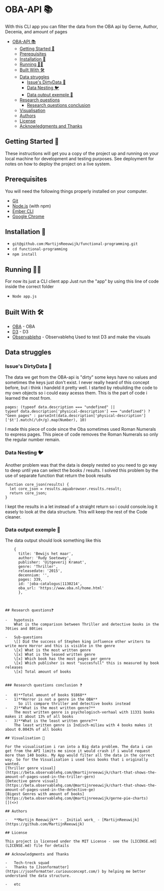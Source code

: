 # OBA-API 📚

With this CLI app you can filter the data from the OBA api by Gerne, Author, Decenia, and amount of pages

-   [OBA-API 📚](#oba-api---)
    -   [Getting Started 🏁](#getting-started---)
    -   [Prerequisites](#prerequisites)
    -   [Installation 💾](#installation---)
    -   [Running 🏃‍♂️](#running------)
    -   [Built With 🛠️](#built-with----)
    -   [Data struggles](#data-struggles)
        -   [Issue's DirtyData 🛁](#issue-s-dirtydata---)
        -   [Data Nesting 🐦](#data-nesting---)
        -   [Data output exemple 📝](#data-output-exemple---)
    -   [Research questions](#research-questions)
        -   [Research questions conclusion](#research-questions-conclusion)
    -   [Visualisation](#visualisation)
    -   [Authors](#authors)
    -   [License](#license)
    -   [Acknowledgments and Thanks](#acknowledgments-and-thanks)

## Getting Started 🏁

These instructions will get you a copy of the project up and running on your local machine for development and testing purposes. See deployment for notes on how to deploy the project on a live system.

## Prerequisites

You will need the following things properly installed on your computer.

-   [Git](https://git-scm.com/)
-   [Node.js](https://nodejs.org/) (with npm)
-   [Ember CLI](https://ember-cli.com/)
-   [Google Chrome](https://google.com/chrome/)

## Installation 💾

-   `git@github.com:MartijnReeuwijk/functional-programming.git`
-   `cd functional-programming`
-   `npm install`

## Running 🏃‍♂️

For now its just a CLI client app
Just run the "app" by using this line of code inside the correct folder

-   `Node app.js`

## Built With 🛠️

-   [OBA](https://www.oba.nl/) - OBA
-   [D3](https://d3js.org/) - D3
-   [Observablehq](https://beta.observablehq.com) - Observablehq Used to test D3 and make the visuals

## Data struggles

### Issue's DirtyData 🛁

The data we get from the OBA-api is "dirty" some keys have no values and sometimes the keys just don't exist.
I never really heard of this concept before, but i think i handeld it pretty well.
I started by rebuilding the code to my own objects so i could easy acesss them.
This is the part of code i learned the most from.

    pages: (typeof data.description === "undefined" ||
    typeof data.description['physical-description'] === "undefined") ?
    "Geen pages" : parseInt(data.description['physical-description']['$t'].match(/\d+/g).map(Number), 10)

I made this piece of code since the Oba sometimes used Roman Numerals to express pages. This piece of code removes the Roman Numerals so only the regular number remain.

### Data Nesting 🐦

Another problem was that the data is deeply nested so you need to go way to deep until yea can select the books / results.
I solved this problem by the use of separate function that return the book results

    function core_json(results) {
      let core_json = results.aquabrowser.results.result;
      return core_json;
    }

I kept the results in a let instead of a straight return so i could console.log it easely to look at the data structure.
This will keep the rest of the Code cleaner.

### Data output exemple 📝

The data output should look something like this

        {
          title: 'Bewijs het maar',
          author: 'Rudy Soetewey',
          publisher: 'Uitgeverij Kramat',
          genre: 'Thriller',
          releasedate: '2015',
          decennium: '',
          pages: 339,
          id: '|oba-catalogus|1130214',
          oba_url: 'https://www.oba.nl/home.html'
          },



    ## Research questions❓

    -   hypotosis
        What is the comparison between Thriller and detective books in the 70ties and 80ties

    -   Sub-questions
        \[] Did the success of Stephen king influence other writers to write more Horror and this is visible in the genre
        \[x] What is the most written genre
        \[x] What is the leased written genre
        \[x] Which book has the most pages per genre
        \[x] Which publisher is most "succesfull" this is measured by book releases
        \[x] Total amount of books


    ### Research questions conclusion ❓

    -   0)**Total amount of books 91868**
    -   1)**Horror is not a genre in the OBA**
          So ill compare thriller and detective books instead
    -   2)**What is the most written genre?**
        The most written genre is psychologisch-verhaal with 11331 books makes it about 13% of all books
    -   3)**What is the least written genre?**
        The least written genre is Indisch-milieu with 4 books makes it about 0.0043% of all books

    ## Visualisation 👀

    For the visualisation i ran into a Big data problem. The data i can get from the API limits me since it would crash if i would request more than 140 books. My App would filter all the data in the correct way. So for the Visualisation i used less books that i originally wanted.
    [Thriller genre visual](https://beta.observablehq.com/@martijnreeuwijk/chart-that-shows-the-amount-of-pages-used-in-the-triller-gern)
    [Detective genre visual](https://beta.observablehq.com/@martijnreeuwijk/chart-that-shows-the-amount-of-pages-used-in-the-detective-ge)
    [Bigest Genres with amount of books](https://beta.observablehq.com/@martijnreeuwijk/gerne-pie-charts)
    [](<>)

    ## Authors

    -   **Martijn Reeuwijk** - _Initial work_ - [MartijnReeuwijk](https://github.com/MartijnReeuwijk)

    ## License

    This project is licensed under the MIT License - see the [LICENSE.md](LICENSE.md) file for details

    ## Acknowledgments and Thanks

    -   Tech-treck squad
    -   Thanks to [Jsonformatter](https://jsonformatter.curiousconcept.com/) by helping me better understand the data structure.

    -   etc
